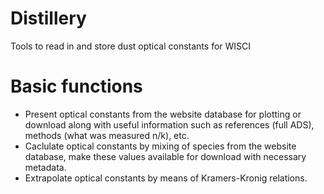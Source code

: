 # Distillery
  Tools to read in and store dust optical constants for WISCI

# Basic functions
  - Present optical constants from the website database for plotting or download along with useful information such as references (full ADS), methods (what was measured n/k), etc.
  - Caclulate optical constants by mixing of species from the website database, make these values available for download with necessary metadata.
  - Extrapolate optical constants by means of Kramers-Kronig relations.
 
